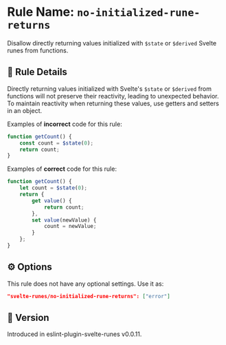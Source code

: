 # Rule Name: `no-initialized-rune-returns`

Disallow directly returning values initialized with `$state` or `$derived` Svelte runes from functions.

## 📜 Rule Details

Directly returning values initialized with Svelte's `$state` or `$derived` from functions will not preserve their reactivity, leading to unexpected behavior. To maintain reactivity when returning these values, use getters and setters in an object.

Examples of **incorrect** code for this rule:

```javascript
function getCount() {
    const count = $state(0);
    return count; 
}
```

Examples of **correct** code for this rule:

```javascript
function getCount() {
    let count = $state(0);
    return {
        get value() {
            return count;
        },
        set value(newValue) {
            count = newValue;
        }
    };
}
```

## ⚙️ Options

This rule does not have any optional settings. Use it as:

```json
"svelte-runes/no-initialized-rune-returns": ["error"]
```

## 🤖 Version

Introduced in eslint-plugin-svelte-runes v0.0.11.
